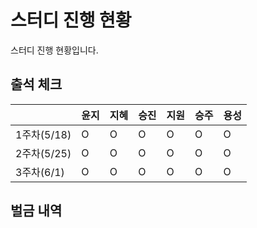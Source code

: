 # 스터디 진행 현황

스터디 진행 현황입니다.

## 출석 체크

|   |윤지|지혜|승진|지원|승주|용성|
|---|---|---|---|---|---|---|
|1주차(5/18)|O  |O  |O  |O  |O  |O  |
|2주차(5/25)|O  |O  |O  |O  |O  |O  |
|3주차(6/1)|O  |O  |O  |O  |O  |O  |

## 벌금 내역
